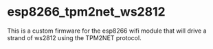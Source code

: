 # esp8266_tpm2net_ws2812
This is a custom firmware for the esp8266 wifi module that will drive a strand of ws2812 using the TPM2NET protocol.
